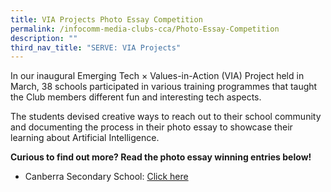 ```yaml
---
title: VIA Projects Photo Essay Competition
permalink: /infocomm-media-clubs-cca/Photo-Essay-Competition
description: ""
third_nav_title: "SERVE: VIA Projects"
---
```

In our inaugural Emerging Tech × Values-in-Action (VIA) Project held in March, 38 schools participated in various training programmes that taught the Club members different fun and interesting tech aspects. 

The students devised creative ways to reach out to their school community and documenting the process in their photo essay to showcase their learning about Artificial Intelligence. 

**Curious to find out more? Read the photo essay winning entries below!**

* Canberra Secondary School: [Click here](/Photo-Essay-Canberra-Sec)